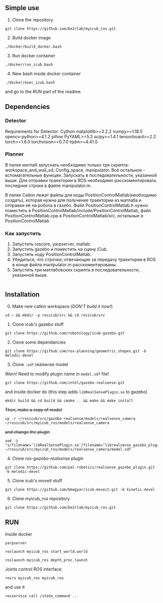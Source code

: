 
## Simple use

1. Clone the repository

```
git clone https://github.com/be2rlab/myicub_ros.git
```

2. Build docker image

```
./docker/build_docker.bash
```

3. Run docker container

```
./docker/run_icub.bash
```

4. New *bash* inside docker container

```
./docker/exec_icub.bash
```

and go to the *RUN* part of the readme.


## Dependencies

### Detector

Requirements for Detector:
Cython
matplotlib>=3.2.2
numpy>=1.18.5
opencv-python>=4.1.2
pillow
PyYAML>=5.3
scipy>=1.4.1
tensorboard>=2.2
torch>=1.6.0
torchvision>=0.7.0
tqdm>=4.41.0


### Planner

В папке матлаб запускать необходимо только три скрипта: workspace_and_wall_sd, Config_space, manipulator. Всё остальное - вспомагательные функции.
Запускать в последовательности, указанной выше.
Для отправки траектории в ROS необходимо расскоментировать последние строки в файле manipulator.m.

В папке Catkin лежат файлы для ноды PositionControlMatlab(необходимо создать), которая нужна для получения траектории из матлаба и отправки её на робота в газебо. Файл PositionControlMatlab.h  нужно поместить в PositionControlMatlab/include/PositionControlMatlab, файл PositionControlMatlab.cpp в PositionControlMatlab/src, остальные в PositionControlMatlab

### Как запустить
1. Запустить roscore, yarpserver, matlab.
2. Запустить gazebo и поместить на сцену  iCub.
3. Запустить ноду PositionControlMatlab.
4. Убедиться, что строчки, отвечающие за передачу траектории в ROS в конце файла manipulator.m расскоментированы.
5. Запустить три матлабовских скрипта в последовательности, указанной выше.


```bash
```


## Installation

0. Make new catkin workspace (*DON'T build it now!*)

```
cd ~ && mkdir -p rosicub/src && cd rosicub/src
```

1. Clone icub's gazebo stuff

```
git clone https://github.com/robotology/icub-gazebo.git
```

2. Clone some dependancies

```
git clone https://github.com/ros-planning/geometric_shapes.git -b melodic-devel
```

3. Clone `.sdf` realsense model

*Warn!* Need to modify plugin name in `model.sdf` file!

```
git clone https://github.com/intel/gazebo-realsense.git
```

and inside docker do (this step adds `libRealSensePlugin.so` to gazebo)

```
mkdir build && cd build && cmake .. && make && make install
```

~~Then, make a copy of model~~

```
cp -r ~/rosicub/src/gazebo-realsense/models/realsense_camera ~/rosicub/src/myicub_ros/models/realsense_camera
```

~~and change the plugin~~

```
sed -i "s/filename='libRealSensePlugin.so'/filename='librealsense_gazebo_plugin.so'/g" ~/rosicub/src/myicub_ros/models/realsense_camera/model.sdf
```

4. Clone *ros-gazebo-realsense* plugin

```
git clone https://github.com/pal-robotics/realsense_gazebo_plugin.git -b melodic-devel
```

5.   Clone icub's moveit stuff

<!--
roscore 

 roslaunch launch/realsense_urdf.launch
rosrun gazebo_ros spawn_model -urdf -param robot_description -model rs200
rosrun robot_state_publisher robot_state_publisher

rosrun nodelet nodelet manager screen
rosrun nodelet nodelet load depth_image_proc/convert_metric standalone_nodelet -->

```
git clone https://github.com/bmagyar/icub-moveit.git -b kinetic-devel
```

6. Clone myicub_ros repository

```
git clone https://github.com/be2rlab/myicub_ros.git
```



## RUN

Inside docker
```
yarpserver
```

```
roslaunch myicub_ros start_world.world
```

```
roslaunch myicub_ros depth_proc.launch
```

Joints control ROS interface:
```
rosru myicub_ros myicub_ros
```

and use it

```
rosservice call /state_command ...
```